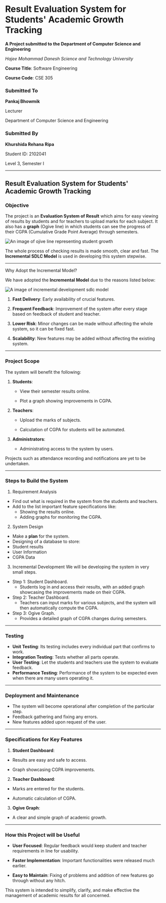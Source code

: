 # **Result Evaluation System for Students' Academic Growth Tracking**



**A Project submitted to the Department of Computer Science and Engineering**  

_Hajee Mohammad Danesh Science and Technology University_  



**Course Title**: Software Engineering  

**Course Code**: CSE 305  



### **Submitted To**  

**Pankaj Bhowmik**  

Lecturer  

Department of Computer Science and Engineering  



### **Submitted By**  

**Khurshida Rehana Ripa**  

Student ID: 2102041  

Level 3, Semester I  

---

## **Result Evaluation System for Students' Academic Growth Tracking**



### **Objective**

The project is an **Evaluation System of Result** which aims for easy viewing of results by students and for teachers to upload marks for each subject. It also has a **graph** (Ogive line) in which students can see the progress of their CGPA (Cumulative Grade Point Average) through semesters. 

![An image of ojive line representing student growth](https://www.vedantu.com/question-sets/0cda99b5-1b52-4b41-ae8c-639785e21a557643306511706780895.png)


The whole process of checking results is made smooth, clear and fast. The **Incremental SDLC Model** is used in developing this system stepwise. 

---

Why Adopt the Incremental Model? 

We have adopted the **Incremental Model** due to the reasons listed below:

![A image of incremental development sdlc model](https://www.interviewbit.com/blog/wp-content/uploads/2022/02/Phases-of-Incremental-Model-1536x1003.png)

1. **Fast Delivery**: Early availability of crucial features.

2. **Frequent Feedback**: Improvement of the system after every stage based on feedback of student and teacher.

3. **Lower Risk**: Minor changes can be made without affecting the whole system, so it can be fixed fast.

4. **Scalability**: New features may be added without affecting the existing system.

---

### Project Scope

The system will benefit the following:

1. **Students**:

	- View their semester results online.

	- Plot a graph showing improvements in CGPA.

2. **Teachers**:

	- Upload the marks of subjects.

	- Calculation of CGPA for students will be automated.

3. **Administrators**:

	- Administrating access to the system by users. 



 Projects such as attendance recording and notifications are yet to be undertaken.

---

### **Steps to Build the System**

1. Requirement Analysis
- Find out what is required in the system from the students and teachers.
- Add to the list important feature specifications like:
	- Showing the results online.
 	- Adding graphs for monitoring the CGPA.

2. System Design
- Make a **plan** for the system.
- Designing of a database to store:
 - Student results
 - User Information
 - CGPA Data

3. Incremental Development
We will be developing the system in very small steps.
- Step 1: Student Dashboard.
  - Students log in and access their results, with an added graph showcasing the improvements made on their CGPA.
- Step 2: Teacher Dashboard.
  - Teachers can input marks for various subjects, and the system will then automatically compute the CGPA.
- Step 3: Ogive Graph.
  - Provides a detailed graph of CGPA changes during semesters.

---

### **Testing**
- **Unit Testing**: Its testing includes every individual part that confirms to work.
- **Integration Testing**: Tests whether all parts operate.
- **User Testing**: Let the students and teachers use the system to evaluate feedback.
- **Performance Testing**: Performance of the system to be expected even when there are many users operating it.

---

### **Deployment and Maintenance**
- The system will become operational after completion of the particular step.
- Feedback gathering and fixing any errors.
- New features added upon request of the user.

---

### **Specifications for Key Features**

1. **Student Dashboard**:

  - Results are easy and safe to access.

  - Graph showcasing CGPA improvements.

2. **Teacher Dashboard**:

  - Marks are entered for the students.

  - Automatic calculation of CGPA.

3. **Ogive Graph**:

  - A clear and simple graph of academic growth.



---

### **How this Project will be Useful**

- **User Focused**: Regular feedback would keep student and teacher requirements in line for usability.

- **Faster Implementation**: Important functionalities were released much earlier.

- **Easy to Maintain**: Fixing of problems and addition of new features go through without any hitch. 



This system is intended to simplify, clarify, and make effective the management of academic results for all concerned.
